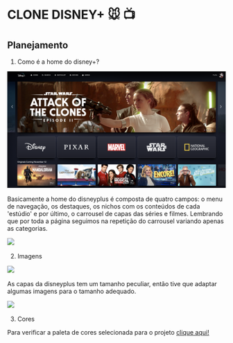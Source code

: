 # CLONE DISNEY+ :mouse: :tv:

## Planejamento

1. Como é a home do disney+?

![](https://github.com/cabarros3/web_developer/blob/master/clone-disneyplus/midia/projeto/home.png)

Basicamente a home do disneyplus é composta de quatro campos: o menu de navegação, os destaques, os nichos com os conteúdos de cada 'estúdio' e por último, o carrousel de capas das séries e filmes. Lembrando que por toda a página seguimos na repetição do carrousel variando apenas as categorias.

![](C:\workspace\clone-disneyplus\midia\projeto\projeto.png)

2. Imagens

![](C:\workspace\clone-disneyplus\midia\capas\capa1.jpg)

As capas da disneyplus tem um tamanho peculiar, então tive que adaptar algumas imagens para o tamanho adequado.

![](C:\workspace\clone-disneyplus\midia\projeto\tamanho-img.PNG)

3. Cores

Para verificar a paleta de cores selecionada para o projeto [clique aqui!](https://coolors.co/13151f-000102-f2f1ea-ffffff-050609)


